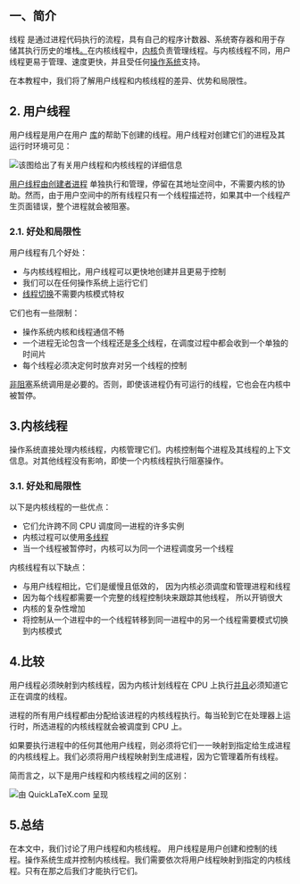 ## 一、简介

线程 是通过进程代码执行的流程，具有自己的程序计数器、系统寄存器和用于存储其执行历史的堆栈[。](https://www.baeldung.com/cs/threads-sharing-resources)在内核线程中，[内核](https://www.baeldung.com/cs/user-kernel-modes)负责管理线程。与内核线程不同，用户线程更易于管理、速度更快，并且受任何[操作系统](https://www.baeldung.com/cs/os-basic-services)支持。

在本教程中，我们将了解用户线程和内核线程的差异、优势和局限性。

## 2. 用户线程

用户线程是用户在用户 [库](https://www.baeldung.com/cs/framework-vs-library)的帮助下创建的线程。用户线程对创建它们的进程及其运行时环境可见：

![该图给出了有关用户线程和内核线程的详细信息](https://www.baeldung.com/wp-content/uploads/sites/4/2023/03/User-level-and-kernel-level-threads-1.png)

[用户线程由创建者进程](https://www.baeldung.com/cs/multiprocessing-multithreading) 单独执行和管理，停留在其地址空间中，不需要内核的协助。然而，由于用户空间中的所有线程只有一个线程描述符，如果其中一个线程产生页面错误，整个进程就会被阻塞。

### 2.1. 好处和局限性

用户线程有几个好处：

-   与内核线程相比，用户线程可以更快地创建并且更易于控制
-   我们可以在任何操作系统上运行它们
-   [线程切换](https://www.baeldung.com/cs/servers-threads-number)不需要内核模式特权

它们也有一些限制：

-   操作系统内核和线程通信不畅
-   一个进程无论包含一个线程还是[多个](https://www.baeldung.com/cs/component-object-model-sta-vs-mta)线程，在调度过程中都会收到一个单独的时间片
-   每个线程必须决定何时放弃对另一个线程的控制

[非阻塞](https://www.baeldung.com/cs/async-vs-multi-threading)系统调用是必要的。否则，即使该进程仍有可运行的线程，它也会在内核中被暂停。

## 3.内核线程

操作系统直接处理内核线程，内核管理它们。内核控制每个进程及其线程的上下文信息。对其他线程没有影响，即使一个内核线程执行阻塞操作。

### 3.1. 好处和局限性

以下是内核线程的一些优点：

-   它们允许跨不同 CPU 调度同一进程的许多实例
-   内核过程可以使用[多线程](https://www.baeldung.com/cs/multithreading-vs-hyperthreading)
-   当一个线程被暂停时，内核可以为同一个进程调度另一个线程

内核线程有以下缺点：

-   与用户线程相比，它们是缓慢且低效的， 因为内核必须调度和管理进程和线程
-   因为每个线程都需要一个完整的线程控制块来跟踪其他线程， 所以开销很大
-   内核的复杂性增加
-   将控制从一个进程中的一个线程转移到同一进程中的另一个线程需要模式切换到内核模式

## 4.比较 

用户线程必须映射到内核线程，因为内核计划线程在 CPU 上执行[并且](https://www.baeldung.com/cs/cpu-guide)必须知道它正在调度的线程。

进程的所有用户线程都由分配给该进程的内核线程执行。每当轮到它在处理器上运行时，所选进程的内核线程就会被调度到 CPU 上。

如果要执行进程中的任何其他用户线程，则必须将它们一一映射到指定给生成进程的内核线程上。我们必须将用户线程映射到生成进程，因为它管理着所有线程。

简而言之，以下是用户线程和内核线程之间的区别：

![由 QuickLaTeX.com 呈现](https://www.baeldung.com/wp-content/ql-cache/quicklatex.com-b1b2ee3ff239d1a69c7873dea10ba759_l3.svg)

## 5.总结

在本文中，我们讨论了用户线程和内核线程。 用户线程是用户创建和控制的线程。操作系统生成并控制内核线程。我们需要依次将用户线程映射到指定的内核线程。只有在那之后我们才能执行它们。
